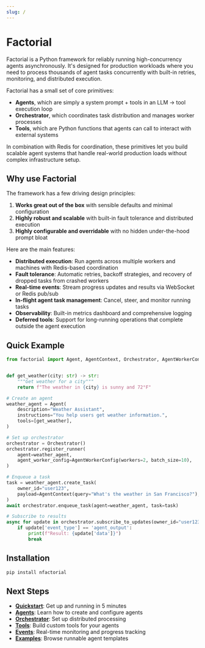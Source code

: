 ```yaml
---
slug: /
---
```


# Factorial

Factorial is a Python framework for reliably running high-concurrency agents asynchronously. It's designed for production workloads where you need to process thousands of agent tasks concurrently with built-in retries, monitoring, and distributed execution.

Factorial has a small set of core primitives:

* **Agents**, which are simply a system prompt + tools in an LLM -> tool execution loop
* **Orchestrator**, which coordinates task distribution and manages worker processes  
* **Tools**, which are Python functions that agents can call to interact with external systems

In combination with Redis for coordination, these primitives let you build scalable agent systems that handle real-world production loads without complex infrastructure setup.

## Why use Factorial

The framework has a few driving design principles:

1. **Works great out of the box** with sensible defaults and minimal configuration
2. **Highly robust and scalable** with built-in fault tolerance and distributed execution
3. **Highly configurable and overridable** with no hidden under-the-hood prompt bloat

Here are the main features:

* **Distributed execution**: Run agents across multiple workers and machines with Redis-based coordination  
* **Fault tolerance**: Automatic retries, backoff strategies, and recovery of dropped tasks from crashed workers
* **Real-time events**: Stream progress updates and results via WebSocket or Redis pub/sub 
* **In-flight agent task management**: Cancel, steer, and monitor running tasks
* **Observability**: Built-in metrics dashboard and comprehensive logging  
* **Deferred tools**: Support for long-running operations that complete outside the agent execution

## Quick Example

```python
from factorial import Agent, AgentContext, Orchestrator, AgentWorkerConfig


def get_weather(city: str) -> str:
    """Get weather for a city"""
    return f"The weather in {city} is sunny and 72°F"

# Create an agent
weather_agent = Agent(
    description="Weather Assistant",
    instructions="You help users get weather information.",
    tools=[get_weather],
)

# Set up orchestrator
orchestrator = Orchestrator()
orchestrator.register_runner(
    agent=weather_agent,
    agent_worker_config=AgentWorkerConfig(workers=2, batch_size=10),
)

# Enqueue a task
task = weather_agent.create_task(
    owner_id="user123",
    payload=AgentContext(query="What's the weather in San Francisco?"),
)
await orchestrator.enqueue_task(agent=weather_agent, task=task)

# Subscribe to results
async for update in orchestrator.subscribe_to_updates(owner_id="user123"):
    if update['event_type'] == 'agent_output':
        print(f"Result: {update['data']}")
        break
```

## Installation

```bash
pip install nfactorial
```

## Next Steps

- [**Quickstart**](./quickstart): Get up and running in 5 minutes
- [**Agents**](./agents): Learn how to create and configure agents
- [**Orchestrator**](./orchestrator): Set up distributed processing
- [**Tools**](./tools): Build custom tools for your agents
- [**Events**](./events): Real-time monitoring and progress tracking
- [**Examples**](./examples): Browse runnable agent templates

